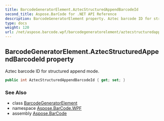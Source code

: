 ```yaml
---
title: BarcodeGeneratorElement.AztecStructuredAppendBarcodeId
second_title: Aspose.BarCode for .NET API Reference
description: BarcodeGeneratorElement property. Aztec barcode ID for structured append mode
type: docs
weight: 120
url: /net/aspose.barcode.wpf/barcodegeneratorelement/aztecstructuredappendbarcodeid/
---
```

## BarcodeGeneratorElement.AztecStructuredAppendBarcodeId property

Aztec barcode ID for structured append mode.

```csharp
public int AztecStructuredAppendBarcodeId { get; set; }
```

### See Also

* class [BarcodeGeneratorElement](../)
* namespace [Aspose.BarCode.WPF](../../../aspose.barcode.wpf/)
* assembly [Aspose.BarCode](../../../)


